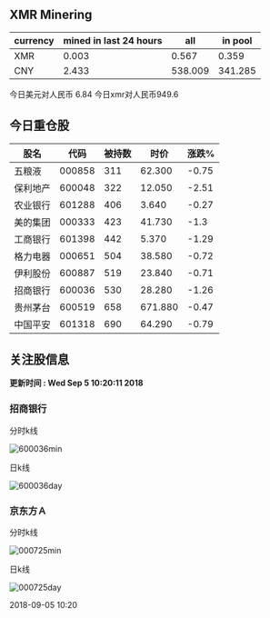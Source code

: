 ## XMR Minering

|currency|mined in last 24 hours|all|in pool|
|---|---|---|---|
|XMR|0.003|0.567|0.359|
|CNY|2.433|538.009|341.285|

今日美元对人民币 6.84	今日xmr对人民币949.6


## 今日重仓股 

|股名|代码|被持数|时价|涨跌%|
|---|---|---|---|---|
|五粮液|000858|311|62.300|-0.75|
|保利地产|600048|322|12.050|-2.51|
|农业银行|601288|406|3.640|-0.27|
|美的集团|000333|423|41.730|-1.3|
|工商银行|601398|442|5.370|-1.29|
|格力电器|000651|504|38.580|-0.72|
|伊利股份|600887|519|23.840|-0.71|
|招商银行|600036|530|28.280|-1.26|
|贵州茅台|600519|658|671.880|-0.47|
|中国平安|601318|690|64.290|-0.79|

## 关注股信息
**更新时间 : Wed Sep  5 10:20:11 2018**
### 招商银行 
分时k线

![600036min](http://image.sinajs.cn/newchart/min/n/sh600036.gif)

日k线

![600036day](http://image.sinajs.cn/newchart/daily/n/sh600036.gif)

### 京东方Ａ 
分时k线

![000725min](http://image.sinajs.cn/newchart/min/n/sz000725.gif)

日k线

![000725day](http://image.sinajs.cn/newchart/daily/n/sz000725.gif)

2018-09-05 10:20
